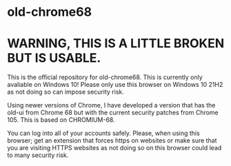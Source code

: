 # old-chrome68
# WARNING, THIS IS A LITTLE BROKEN BUT IS USABLE.
This is the official repository for old-chrome68. This is currently only avaliable on Windows 10!
Please only use this browser on Windows 10 21H2 as not doing so can impose security risk. 

Using newer versions of Chrome, I have developed a version that has the old-ui from Chrome 68 but with the current security patches from Chrome 105. This is based on CHROMIUM-68.

You can log into all of your accounts safely. Please, when using this browser; get an extension that forces https on websites or make sure that you are visiting HTTPS websites as not doing so on this browser could lead to many security risk. 
